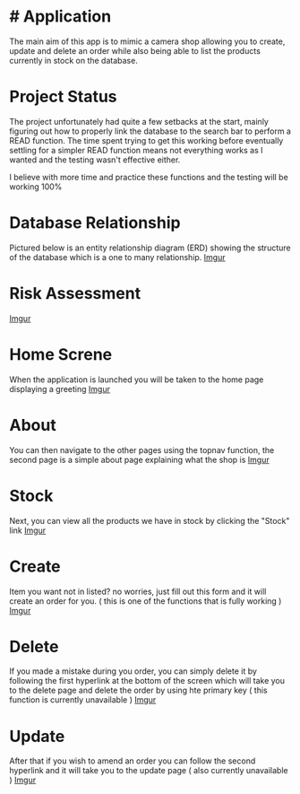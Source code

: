 # # Application 

The main aim of this app is to mimic a camera shop allowing you to create, update and delete an order while also being able to list the products currently in stock on the database.



# Project Status

The project unfortunately had quite a few setbacks at the start, mainly figuring out how to properly link the database to the search bar to perform a READ function. The time spent trying to get this working before eventually settling for a simpler READ function means not everything works as I wanted and the testing wasn't effective either.

I believe with more time and practice these functions and the testing will be working 100% ​

# Database Relationship
Pictured below is an entity relationship diagram (ERD) showing the structure of the database which is a one to many relationship.
[Imgur](https://i.imgur.com/jUZHIry.png)

# Risk Assessment

[Imgur](https://i.imgur.com/eGJbOXl.png)


# Home Screne
When the application is launched you will be taken to the home page displaying a greeting 
[Imgur](https://i.imgur.com/fjaGT1Z.png)

# About
You can then navigate to the other pages using the topnav function, the second page is a simple about page explaining what the shop is
[Imgur](https://i.imgur.com/Y7m70Pg.png)

# Stock
Next, you can view all the products we have in stock by clicking the "Stock" link
[Imgur](https://i.imgur.com/KkgHQJT.png)

# Create
Item you want not in listed? no worries, just fill out this form and it will create an order for you. ( this is one of the functions that is fully working )
[Imgur](https://i.imgur.com/th1hLF0.png)

# Delete
If you made a mistake during you order, you can simply delete it by following the first hyperlink at the bottom of the screen which will take you to the delete page 
and delete the order by using hte primary key ( this function is currently unavailable )
[Imgur](https://i.imgur.com/PHzRC96.png)

# Update
After that if you wish to amend an order you can follow the second hyperlink and it will take you to the update page ( also currently unavailable )
[Imgur](https://i.imgur.com/FpAeGtc.png)
